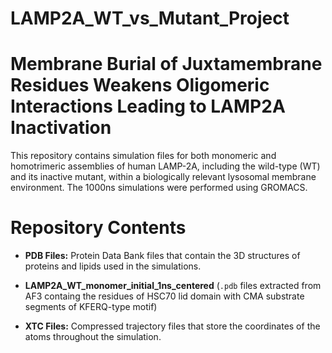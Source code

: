# LAMP2A_WT_vs_Mutant_Project
# **Membrane Burial of Juxtamembrane Residues Weakens Oligomeric Interactions Leading to LAMP2A Inactivation**

This repository contains simulation files for both monomeric and homotrimeric assemblies of human LAMP-2A, including the wild-type (WT) and its inactive mutant, within a biologically relevant lysosomal membrane environment. The 1000ns simulations were performed using GROMACS.

# **Repository Contents**

- **PDB Files:** Protein Data Bank files that contain the 3D structures of proteins and lipids used in the simulations.
- **LAMP2A_WT_monomer_initial_1ns_centered** (`.pdb` files extracted from AF3 containg the residues of HSC70 lid domain with CMA substrate segments of KFERQ-type motif)





- **XTC Files:** Compressed trajectory files that store the coordinates of the atoms throughout the simulation.

